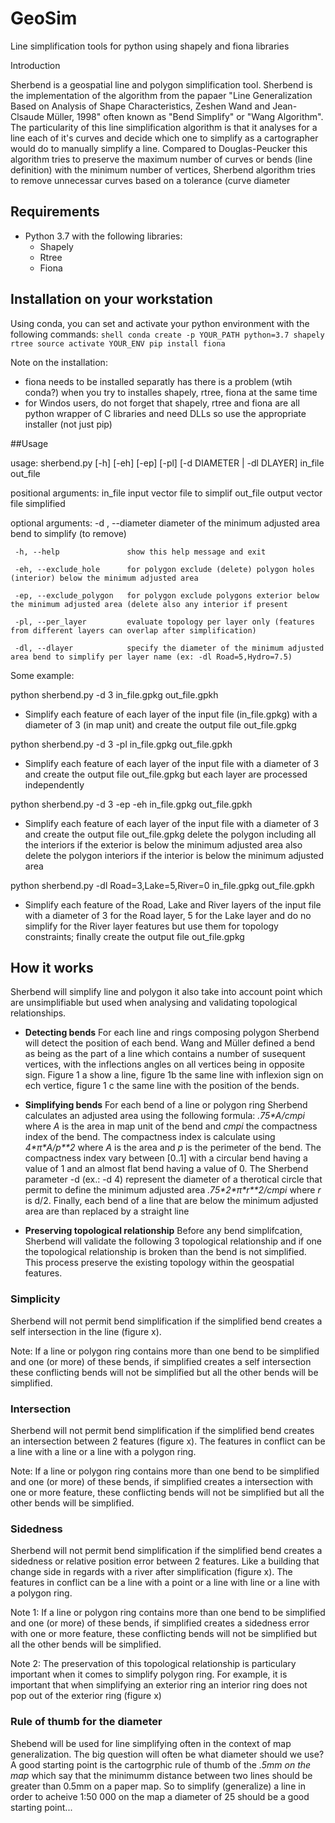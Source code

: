 # GeoSim
Line simplification tools for python using shapely and fiona libraries

Introduction

Sherbend is a geospatial line and polygon simplification tool.  Sherbend is the implementation of the algorithm from the papaer "Line Generalization Based on Analysis of Shape Characteristics, Zeshen Wand and Jean-Clsaude Müller, 1998" often known as "Bend Simplify" or "Wang Algorithm".  The particularity of this line simplification algorithm is that it analyses for a line each of it's curves and decide which one to simplify as a cartographer would do to manually simplify a line.  Compared to Douglas-Peucker this algorithm tries to preserve the maximum number of curves or bends (line definition) with the minimum number of vertices, Sherbend algorithm tries to remove unnecessar curves based on a tolerance (curve diameter

## Requirements  
- Python 3.7 with the following libraries:
    - Shapely
    - Rtree
    - Fiona

## Installation on your workstation
Using conda, you can set and activate your python environment with the following commands: 
    ```shell
    conda create -p YOUR_PATH python=3.7 shapely rtree
    source activate YOUR_ENV
    pip install fiona
    ```
    
  Note on the installation:
  - fiona needs to be installed separatly has there is a problem (wtih conda?) when you try to installes shapely, rtree, fiona at the same time
  - for Windos users, do not forget that shapely, rtree and fiona are all python wrapper of C libraries and need DLLs so use the appropriate installer (not just pip)

##Usage

usage: sherbend.py \[-h] \[-eh] \[-ep] \[-pl] \[-d DIAMETER | -dl DLAYER] in_file out_file

positional arguments:
  in_file               input vector file to simplif
  out_file              output vector file simplified

optional arguments:
     -d , --diameter          diameter of the minimum adjusted area bend to simplify (to remove)
     
     -h, --help               show this help message and exit
  
     -eh, --exclude_hole      for polygon exclude (delete) polygon holes (interior) below the minimum adjusted area
  
     -ep, --exclude_polygon   for polygon exclude polygons exterior below the minimum adjusted area (delete also any interior if present
  
     -pl, --per_layer         evaluate topology per layer only (features from different layers can overlap after simplification)
                        
     -dl, --dlayer            specify the diameter of the minimum adjusted area bend to simplify per layer name (ex: -dl Road=5,Hydro=7.5)
     
Some example:

python sherbend.py -d 3 in_file.gpkg out\_file.gpkh
   
   - Simplify each feature of each layer of the input file (in_file.gpkg) with a diameter of 3 (in map unit) and create the output file out_file.gpkg
   
python sherbend.py -d 3 -pl in\_file.gpkg out_file.gpkh
   
   - Simplify each feature of each layer of the input file with a diameter of 3 and create the output file out_file.gpkg but each layer are processed independently
   
python sherbend.py -d 3 -ep -eh in_file.gpkg out_file.gpkh

   - Simplify each feature of each layer of the input file with a diameter of 3 and create the output file out_file.gpkg delete the polygon including all the interiors if the exterior is below the minimum adjusted area also delete the polygon interiors if the interior is below the minimum adjusted area
   
python sherbend.py -dl Road=3,Lake=5,River=0 in_file.gpkg out_file.gpkh

   - Simplify each feature of the Road, Lake and River layers of the input file with a diameter of 3 for the Road layer, 5 for the Lake layer  and do no simplify for the River layer features but use them for topology constraints; finally create the output file out_file.gpkg

## How it works

Sherbend will simplify line and polygon it also take into account point which are unsimplifiable but used when analysing and validating topological relationships.

* __Detecting bends__
For each line and rings composing polygon Sherbend will detect the position of each bend.  Wang and Müller defined a bend as being as the part of a line which contains a number of susequent vertices, with the inflections angles on all vertices being in opposite sign.
Figure 1 a show a line, figure 1b the same line with inflexion sign on ech vertice, figure 1 c the same line with the position of the bends.

* __Simplifying bends__
For each bend of a line or polygon ring Sherbend calculates an adjusted area using the following formula: *\.75\*A/cmpi* where *A* is the area in map unit of the bend and *cmpi* the compactness index of the bend.  The compactness index is calculate using *4\*π\*A/p\*\*2* where *A* is the area and *p* is the perimeter of the bend. The compactness index vary between \[0..1] with a circular bend having a value of 1 and an almost flat bend having a value of 0.  The Sherbend parameter -d (ex.: -d 4) represent the diameter of a therotical circle that permit to define the minimum adjusted area *\.75\*2\*π\*r\*\*2/cmpi* where *r* is d/2.  Finally, each bend of a line that are below the minimum adjusted area are than replaced by a straight line

* __Preserving topological relationship__
Before any bend simplifcation, Sherbend will validate the following 3 topological relationship and if one the topological relationship is broken than the bend is not simplified.  This process preserve the existing topology within the geospatial features.

### Simplicity
Sherbend will not permit bend simplification if the simplified bend creates a self intersection in the line (figure x).  

Note: If a line or polygon ring contains more than one bend to be simplified and one (or more) of these bends, if simplified creates a self intersection these conflicting bends will not be simplified but all the other bends will be simplified.

### Intersection
Sherbend will not permit bend simplification if the simplified bend creates an intersection between 2 features (figure x).  The features in conflict can be a line with a line or a line with a polygon ring.

Note: If a line or polygon ring contains more than one bend to be simplified and one (or more) of these bends, if simplified creates a intersection with one or more feature, these conflicting bends will not be simplified but all the other bends will be simplified.

### Sidedness
Sherbend will not permit bend simplification if the simplified bend creates a sidedness or relative position error between 2 features. Like a building that change side in regards with a river after simplification (figure x).  The features in conflict can be a line with a point or a line with line or a line with a polygon ring.

Note 1: If a line or polygon ring contains more than one bend to be simplified and one (or more) of these bends, if simplified creates a sidedness error with one or more feature, these conflicting bends will not be simplified but all the other bends will be simplified.

Note 2: The preservation of this topological relationship is particulary important when it comes to simplify polygon ring.  For example, it is important that when simplifying an exterior ring an interior ring does not pop out of the exterior ring (figure x)


### Rule of thumb for the diameter
Shebend will be used for line simplifying often in the context of map generalization. The big question will often be what diameter should we use?  A good starting point is the cartogrphic rule of thumb of the *.5mm on the map* which say that the minimumm distance between two lines should be greater than 0.5mm on a paper map. So to simplify (generalize) a line in order to acheive 1:50 000 on the map a diameter of 25 should be a good starting point... 
